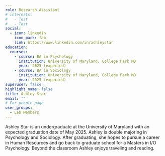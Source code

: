 ```yaml
---
role: Research Assistant
# interests:
#   - Test
#   - Test
social:
  - icon: linkedin
    icon_pack: fab
    link: https://www.linkedin.com/in/ashleystar
education:
  courses:
    - course: BA in Psychology
      institution: University of Maryland, College Park MD
      year: 2025 (expected)
    - course: BA in Sociology
      institution: University of Maryland, College Park MD
      year: 2025 (expected)
superuser: false
highlight_name: false
title: Ashley Star
email: ""
# For people page
user_groups: 
  - Lab Members
---
```

Ashley Star is an undergraduate at the University of Maryland with an expected graduation date of May 2025. Ashley is double majoring in Psychology and Sociology. After graduating, she hopes to pursue a career in Human Resources and go back to graduate school for a Masters in I/O Psychology. Beyond the classroom Ashley enjoys traveling and reading. 